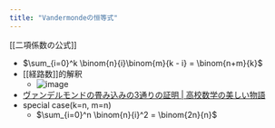```yaml
---
title: "Vandermondeの恒等式"
---
```


[[二項係数の公式]]
- $\sum_{i=0}^k \binom{n}{i}\binom{m}{k - i} = \binom{n+m}{k}$
- [[経路数]]的解釈
    - ![image](https://gyazo.com/623501bda4290cb7ffb28196502933b5/thumb/1000)
- [ヴァンデルモンドの畳み込みの3通りの証明 | 高校数学の美しい物語](https://mathtrain.jp/convolution)
- special case(k=n, m=n)
    - $\sum_{i=0}^n \binom{n}{i}^2 = \binom{2n}{n}$